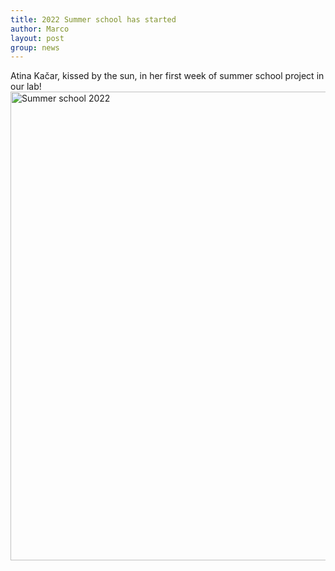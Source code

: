 ```yaml
---
title: 2022 Summer school has started
author: Marco
layout: post
group: news
---
```

Atina Kačar, kissed by the sun, in her first week of summer school project in our lab!
<img src="/static/img/labpics/202208.jpg" alt="Summer school 2022" width="750">